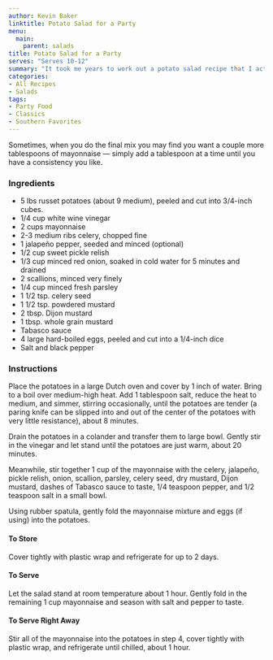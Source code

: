 ```yaml
---
author: Kevin Baker
linktitle: Potato Salad for a Party
menu:
  main:
    parent: salads
title: Potato Salad for a Party
serves: "Serves 10-12"
summary: "It took me years to work out a potato salad recipe that I actually like, and here it is. If you’re not cooking for a crowd, cut this recipe in half. It can also be doubled for a big event, and made up to 2 days in advance. "
categories:
- All Recipes
- Salads
tags:
- Party Food
- Classics
- Southern Favorites
---
```

Sometimes, when you do the final mix you may find you want a couple more tablespoons of mayonnaise — simply add a tablespoon at a time until you have a consistency you like.

### Ingredients

<div class="ingredient-list">

* 5 lbs russet potatoes (about 9 medium), peeled and cut into 3/4-inch cubes.  
* 1/4 cup white wine vinegar  
* 2 cups mayonnaise  
* 2-3 medium ribs celery, chopped fine  
* 1 jalapeño pepper, seeded and minced (optional)  
* 1/2 cup sweet pickle relish  
* 1/3 cup minced red onion, soaked in cold water for 5 minutes and drained  
* 2 scallions, minced very finely  
* 1/4 cup minced fresh parsley  
* 1 1/2 tsp. celery seed  
* 1 1/2 tsp. powdered mustard  
* 2 tbsp. Dijon mustard  
* 1 tbsp. whole grain mustard
* Tabasco sauce  
* 4 large hard-boiled eggs, peeled and cut into a 1/4-inch dice  
* Salt and black pepper   

</div>

### Instructions

Place the potatoes in a large Dutch oven and cover by 1 inch of water. Bring to a boil over medium-high heat. Add 1 tablespoon salt, reduce the heat to medium, and simmer, stirring occasionally, until the potatoes are tender (a paring knife can be slipped into and out of the center of the potatoes with very little resistance), about 8 minutes.

Drain the potatoes in a colander and transfer them to large bowl. Gently stir in the vinegar and let stand until the potatoes are just warm, about 20 minutes.

Meanwhile, stir together 1 cup of the mayonnaise with the celery, jalapeño, pickle relish, onion, scallion, parsley, celery seed, dry mustard, Dijon mustard, dashes of Tabasco sauce to taste, 1/4 teaspoon pepper, and 1/2 teaspoon salt in a small bowl.

Using rubber spatula, gently fold the mayonnaise mixture and eggs (if using) into the potatoes.

#### To Store 
Cover tightly with plastic wrap and refrigerate for up to 2 days.

#### To Serve 
Let the salad stand at room temperature about 1 hour. Gently fold in the remaining 1 cup mayonnaise and season with salt and pepper to taste.

#### To Serve Right Away 
Stir all of the mayonnaise into the potatoes in step 4, cover tightly with plastic wrap, and refrigerate until chilled, about 1 hour.
